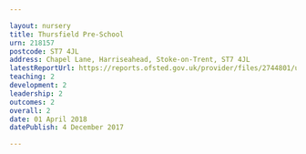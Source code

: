 ```yaml
---

layout: nursery
title: Thursfield Pre-School
urn: 218157
postcode: ST7 4JL
address: Chapel Lane, Harriseahead, Stoke-on-Trent, ST7 4JL
latestReportUrl: https://reports.ofsted.gov.uk/provider/files/2744801/urn/218157.pdf
teaching: 2
development: 2
leadership: 2
outcomes: 2
overall: 2
date: 01 April 2018 
datePublish: 4 December 2017

---
```

